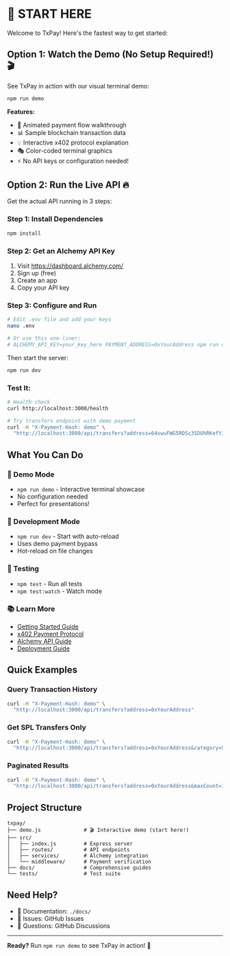 # 🚀 START HERE

Welcome to TxPay! Here's the fastest way to get started:

## Option 1: Watch the Demo (No Setup Required!) 🎬

See TxPay in action with our visual terminal demo:

```bash
npm run demo
```

**Features:**
- 🎨 Animated payment flow walkthrough
- 📊 Sample blockchain transaction data
- 💡 Interactive x402 protocol explanation
- 🎭 Color-coded terminal graphics
- ⚡ No API keys or configuration needed!

## Option 2: Run the Live API 🔥

Get the actual API running in 3 steps:

### Step 1: Install Dependencies
```bash
npm install
```

### Step 2: Get an Alchemy API Key
1. Visit https://dashboard.alchemy.com/
2. Sign up (free)
3. Create an app
4. Copy your API key

### Step 3: Configure and Run
```bash
# Edit .env file and add your keys
nano .env

# Or use this one-liner:
# ALCHEMY_API_KEY=your_key_here PAYMENT_ADDRESS=0xYourAddress npm run dev
```

Then start the server:
```bash
npm run dev
```

### Test It:
```bash
# Health check
curl http://localhost:3000/health

# Try transfers endpoint with demo payment
curl -H "X-Payment-Hash: demo" \
  "http://localhost:3000/api/transfers?address=64swuFWG5RDSc3SDUhRKefYJtY5q1EkoixcPg3ZsVpcG&maxCount=5"
```

## What You Can Do

### 🎯 Demo Mode
- `npm run demo` - Interactive terminal showcase
- No configuration needed
- Perfect for presentations!

### 🔨 Development Mode
- `npm run dev` - Start with auto-reload
- Uses demo payment bypass
- Hot-reload on file changes

### 🧪 Testing
- `npm test` - Run all tests
- `npm test:watch` - Watch mode

### 📚 Learn More
- [Getting Started Guide](./docs/getting-started.md)
- [x402 Payment Protocol](./docs/x402-integration.md)
- [Alchemy API Guide](./docs/alchemy-guide.md)
- [Deployment Guide](./docs/deployment.md)

## Quick Examples

### Query Transaction History
```bash
curl -H "X-Payment-Hash: demo" \
  "http://localhost:3000/api/transfers?address=0xYourAddress"
```

### Get SPL Transfers Only
```bash
curl -H "X-Payment-Hash: demo" \
  "http://localhost:3000/api/transfers?address=0xYourAddress&category=SPL"
```

### Paginated Results
```bash
curl -H "X-Payment-Hash: demo" \
  "http://localhost:3000/api/transfers?address=0xYourAddress&maxCount=10"
```

## Project Structure

```
txpay/
├── demo.js              # 🎬 Interactive demo (start here!)
├── src/
│   ├── index.js         # Express server
│   ├── routes/          # API endpoints
│   ├── services/        # Alchemy integration
│   └── middleware/      # Payment verification
├── docs/                # Comprehensive guides
└── tests/               # Test suite
```

## Need Help?

- 📖 Documentation: `./docs/`
- 🐛 Issues: GitHub Issues
- 💬 Questions: GitHub Discussions

---

**Ready?** Run `npm run demo` to see TxPay in action! 🚀
